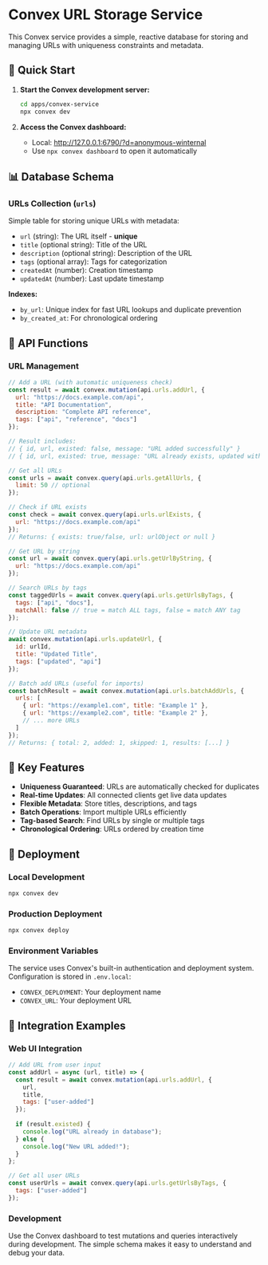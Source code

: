 # Convex URL Storage Service

This Convex service provides a simple, reactive database for storing and managing URLs with uniqueness constraints and metadata.

## 🚀 Quick Start

1. **Start the Convex development server:**
   ```bash
   cd apps/convex-service
   npx convex dev
   ```

2. **Access the Convex dashboard:**
   - Local: http://127.0.0.1:6790/?d=anonymous-winternal
   - Use `npx convex dashboard` to open it automatically

## 📊 Database Schema

### URLs Collection (`urls`)

Simple table for storing unique URLs with metadata:
- `url` (string): The URL itself - **unique**
- `title` (optional string): Title of the URL
- `description` (optional string): Description of the URL  
- `tags` (optional array): Tags for categorization
- `createdAt` (number): Creation timestamp
- `updatedAt` (number): Last update timestamp

**Indexes:**
- `by_url`: Unique index for fast URL lookups and duplicate prevention
- `by_created_at`: For chronological ordering

## 🔧 API Functions

### URL Management

```javascript
// Add a URL (with automatic uniqueness check)
const result = await convex.mutation(api.urls.addUrl, {
  url: "https://docs.example.com/api",
  title: "API Documentation", 
  description: "Complete API reference",
  tags: ["api", "reference", "docs"]
});

// Result includes:
// { id, url, existed: false, message: "URL added successfully" }
// { id, url, existed: true, message: "URL already exists, updated with new information" }

// Get all URLs
const urls = await convex.query(api.urls.getAllUrls, {
  limit: 50 // optional
});

// Check if URL exists
const check = await convex.query(api.urls.urlExists, {
  url: "https://docs.example.com/api"
});
// Returns: { exists: true/false, url: urlObject or null }

// Get URL by string
const url = await convex.query(api.urls.getUrlByString, {
  url: "https://docs.example.com/api"
});

// Search URLs by tags
const taggedUrls = await convex.query(api.urls.getUrlsByTags, {
  tags: ["api", "docs"],
  matchAll: false // true = match ALL tags, false = match ANY tag
});

// Update URL metadata
await convex.mutation(api.urls.updateUrl, {
  id: urlId,
  title: "Updated Title",
  tags: ["updated", "api"]
});

// Batch add URLs (useful for imports)
const batchResult = await convex.mutation(api.urls.batchAddUrls, {
  urls: [
    { url: "https://example1.com", title: "Example 1" },
    { url: "https://example2.com", title: "Example 2" },
    // ... more URLs
  ]
});
// Returns: { total: 2, added: 1, skipped: 1, results: [...] }
```

## 🔧 Key Features

- **Uniqueness Guaranteed**: URLs are automatically checked for duplicates
- **Real-time Updates**: All connected clients get live data updates  
- **Flexible Metadata**: Store titles, descriptions, and tags
- **Batch Operations**: Import multiple URLs efficiently
- **Tag-based Search**: Find URLs by single or multiple tags
- **Chronological Ordering**: URLs ordered by creation time

## 🚀 Deployment

### Local Development
```bash
npx convex dev
```

### Production Deployment
```bash
npx convex deploy
```

### Environment Variables
The service uses Convex's built-in authentication and deployment system. Configuration is stored in `.env.local`:

- `CONVEX_DEPLOYMENT`: Your deployment name
- `CONVEX_URL`: Your deployment URL

## 🔧 Integration Examples

### Web UI Integration
```javascript
// Add URL from user input
const addUrl = async (url, title) => {
  const result = await convex.mutation(api.urls.addUrl, {
    url,
    title,
    tags: ["user-added"]
  });
  
  if (result.existed) {
    console.log("URL already in database");
  } else {
    console.log("New URL added!");
  }
};

// Get all user URLs
const userUrls = await convex.query(api.urls.getUrlsByTags, {
  tags: ["user-added"]
});
```

### Development
Use the Convex dashboard to test mutations and queries interactively during development. The simple schema makes it easy to understand and debug your data.
